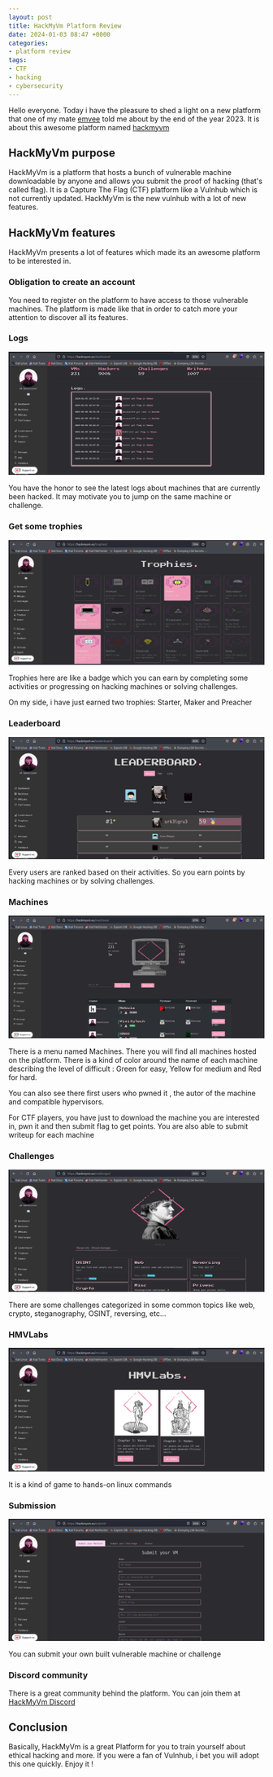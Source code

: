 ```yaml
---
layout: post
title: HackMyVm Platform Review
date: 2024-01-03 08:47 +0000
categories:
- platform review
tags:
- CTF
- hacking
- cybersecurity
---
```

Hello everyone. Today i have the pleasure to shed a light on a new platform that one of my mate [emvee](https://emvee-nl.github.io/) told me about by the end of the year 2023. It is about this awesome platform named [hackmyvm](https://hackmyvm.eu/)

## HackMyVm purpose

HackMyVm is a platform that hosts a bunch of vulnerable machine downloadable by anyone and allows you submit the proof of hacking (that's called flag). It is a Capture The Flag (CTF) platform like a Vulnhub which is not currently updated. HackMyVm is the new vulnhub with a lot of new features.


## HackMyVm features

HackMyVm presents a lot of features which made its an awesome platform to be interested in.

### Obligation to create an account

You need to register on the platform to have access to those vulnerable machines. The platform is made like that in order to catch more your attention to discover all its features.

### Logs

![](/assets/img/HMV-review/HMV-logs.png)

You have the honor to see the latest logs about machines that are currently been hacked. It may motivate you to jump on the same machine or challenge.

### Get some trophies

![](/assets/img/HMV-review/HMV-trophies.png)

Trophies here are like a badge which you can earn by completing some activities or progressing on hacking machines or solving challenges.

On my side, i have just earned two trophies: Starter, Maker and Preacher

### Leaderboard

![](/assets/img/HMV-review/HMV-Leaderboard.png)

Every users are ranked based on their activities. So you earn points by hacking machines or by solving challenges.

### Machines

![](/assets/img/HMV-review/HMV-machines.png)

There is a menu named Machines. There you will find all machines hosted on the platform. There is a kind of color around the name of each machine describing the level of difficult : Green for easy, Yellow for medium and Red for hard.

You can also see there first users who pwned it , the autor of the machine and compatible hypervisors.

For CTF players, you have just to download the machine you are interested in, pwn it and then submit flag to get points.
You are also able to submit writeup for each machine

### Challenges

![](/assets/img/HMV-review/HMV-challenges.png)

There are some challenges categorized in some common topics like web, crypto, steganography, OSINT, reversing, etc...

### HMVLabs

![](/assets/img/HMV-review/HMVLabs.png)

It is a kind of game to hands-on linux commands

### Submission

![](/assets/img/HMV-review/HMV-submit.png)

You can submit your own built vulnerable machine or challenge

### Discord community

There is a great community behind the platform. You can join them at [HackMyVm Discord](https://discord.gg/nz4UvVHkwg)

## Conclusion

Basically, HackMyVm is a great Platform for you to train yourself about ethical hacking and more. If you were a fan of Vulnhub, i bet you will adopt this one quickly. Enjoy it !
